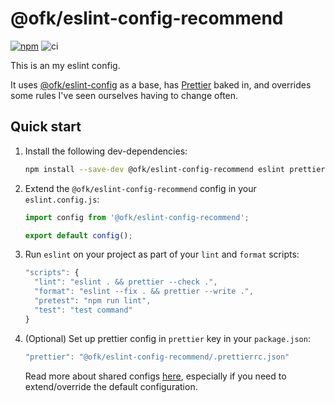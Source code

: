 # @ofk/eslint-config-recommend

[![npm](https://img.shields.io/npm/v/@ofk/eslint-config-recommend)](https://npmjs.com/package/@ofk/eslint-config-recommend)
![ci](https://github.com/ofk/eslint-config-recommend/actions/workflows/ci.yml/badge.svg)

This is an my eslint config.

It uses [@ofk/eslint-config](https://github.com/ofk/eslint-config) as a base, has [Prettier](https://prettier.io/) baked in, and overrides some rules I've seen ourselves having to change often.

## Quick start

1. Install the following dev-dependencies:

   ```sh
   npm install --save-dev @ofk/eslint-config-recommend eslint prettier typescript
   ```

2. Extend the `@ofk/eslint-config-recommend` config in your `eslint.config.js`:

   ```js
   import config from '@ofk/eslint-config-recommend';

   export default config();
   ```

3. Run `eslint` on your project as part of your `lint` and `format` scripts:

   ```js
   "scripts": {
     "lint": "eslint . && prettier --check .",
     "format": "eslint --fix . && prettier --write .",
     "pretest": "npm run lint",
     "test": "test command"
   }
   ```

4. (Optional) Set up prettier config in `prettier` key in your `package.json`:

   ```js
   "prettier": "@ofk/eslint-config-recommend/.prettierrc.json"
   ```

   Read more about shared configs [here](https://prettier.io/blog/2019/04/12/1.17.0.html#config), especially if you need to extend/override the default configuration.
